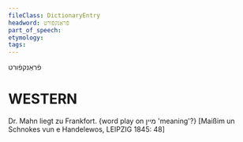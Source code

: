 ```yaml
---
fileClass: DictionaryEntry
headword: פֿראַנקפֿורט
part_of_speech: 
etymology: 
tags: 
---
```

פֿראַנקפֿורט

WESTERN
========

Dr. Mahn liegt zu Frankfort. {word play on מיין 'meaning'?}
[Maißim un Schnokes vun e Handelewos, LEIPZIG 1845: 48]
